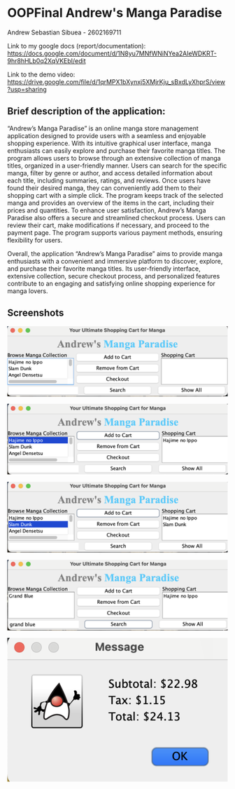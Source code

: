 # OOPFinal Andrew's Manga Paradise
Andrew Sebastian Sibuea - 2602169711

Link to my google docs (report/documentation):
https://docs.google.com/document/d/1N8yu7MNfWNiNYea2AIeWDKRT-9hr8hHLb0q2XqVKEbI/edit

Link to the demo video:
https://drive.google.com/file/d/1qrMPX1bXynxj5XMjrKju_sBxdLyXhprS/view?usp=sharing

## Brief description of the application:
“Andrew’s Manga Paradise” is an online manga store management application designed to provide users with a seamless and enjoyable shopping experience. With its intuitive graphical user interface, manga enthusiasts can easily explore and purchase their favorite manga titles. The program allows users to browse through an extensive collection of manga titles, organized in a user-friendly manner. Users can search for the specific manga, filter by genre or author, and access detailed information about each title, including summaries, ratings, and reviews. Once users have found their desired manga, they can conveniently add them to their shopping cart with a simple click. The program keeps track of the selected manga and provides an overview of the items in the cart, including their prices and quantities. To enhance user satisfaction, Andrew’s Manga Paradise also offers a secure and streamlined checkout process. Users can review their cart, make modifications if necessary, and proceed to the payment page. The program supports various payment methods, ensuring flexibility for users.

Overall, the application “Andrew’s Manga Paradise” aims to provide manga enthusiasts with a convenient and immersive platform to discover, explore, and purchase their favorite manga titles. Its user-friendly interface, extensive collection, secure checkout process, and personalized features contribute to an engaging and satisfying online shopping experience for manga lovers.


## Screenshots
![1](1.png)


![2](2.png)


![3](3.png)


![4](4.png)


![5](5.png)

